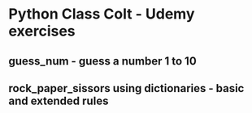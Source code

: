 # Python Class Colt - Udemy exercises
## guess_num - guess a number 1 to 10
## rock_paper_sissors using dictionaries - basic and extended rules